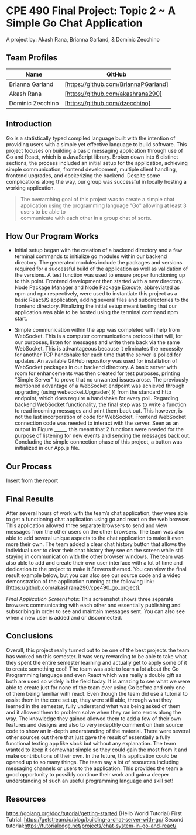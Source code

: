 #  CPE 490 Final Project: Topic 2 ~ A Simple Go Chat Application
A project by: Akash Rana, Brianna Garland, & Dominic Zecchino 



## Team Profiles
| Name | GitHub | 
| ------ | ------ |
| Brianna Garland | [https://github.com/BriannaPGarland] |
| Akash Rana | [https://github.com/akashrana290]|
| Dominic Zecchino| [https://github.com/dzecchino]|


## Introduction
Go is a statistically typed compiled language built with the intention of providing users with a simple yet effective language to build software. This project focuses on building a basic messaging application through use of Go and React, which is a JavaScript library. Broken down into 6 distinct sections, the process included an initial setup for the application, achieving  simple communication, frontend development, multiple client handling, frontend upgrades, and dockerizing the backend. Despite some complications along the way, our group was successful in locally hosting a working application.



> The overarching goal of this project 
> was to create a simple chat application
> using the programming language "Go" 
> allowing at least 3 users to be able to  
> communicate with each other in a group
> chat of sorts. 


## How Our Program Works

- Initial setup began with the creation of a backend directory and a few terminal commands to initialize go modules within our backend directory. The generated modules include the packages and versions required for a successful build of the application as well as validation of the versions. A test function was used to ensure proper functioning up to this point. Frontend development then started with a new directory. Node Package Manager and Node Package Execute, abbreviated as npm and npx respectively, were used to instantiate this project as a basic ReactJS application, adding several files and subdirectories to the frontend directory. Finalizing the initial setup meant testing that our application was able to be hosted using the terminal command npm start.

- Simple communication within the app was completed with help from WebSocket. This is a computer communications protocol that will, for our purposes, listen for messages and write them back via the same WebSocket. This is advantageous because it eliminates the necessity for another TCP handshake for each time that the server is polled for updates. An available GitHub repository was used for installation of WebSocket packages in our backend directory. A basic server with room for enhancements was then created for test purposes, printing “Simple Server” to prove that no unwanted issues arose. The previously mentioned advantage of a WebSocket endpoint was achieved through upgrading (using websocket.Upgrader{ }) from the standard http endpoint, which does require a handshake for every poll. Regarding backend WebSocket functionality, the final step was to write a function to read incoming messages and print them back out. This however, is not the last incorporation of code for WebSocket. Frontend WebSocket connection code was needed to interact with the server. Seen as an output in Figure _____, this meant that 2 functions were needed for the purpose of listening for new events and sending the messages back out. Concluding the simple connection phase of this project, a button was initialized in our App.js file.

## Our Process

Insert from the report 

## Final Results
After several hours of work with the team’s chat application, they were able to get a functioning chat application using go and react on the web browser. This application allowed three separate browsers to send and view messages from the other users on the other browsers. The team was also able to add several unique aspects to the chat application to make it even more their own. The team added a clear chat history button that allows the individual user to clear their chat history they see on the screen while still staying in communication with the other browser windows. The team was also able to add and create their own user interface with a lot of time and dedication to the project to make it Stevens themed. You can view the final result example below, but you can also see our source code and a video demonstration of the application running at the following link: [https://github.com/akashrana290/cpe490_go_project]. 

*Final Application Screenshots*: 
This screenshot shows three separate browsers communicating with each other and essentially publishing and subscribing in order to see and maintain messages sent. You can also see when a new user is added and or disconnected.

## Conclusions
Overall, this project really turned out to be one of the best projects the team has worked on this semester. It was very rewarding to be able to take what they spent the entire semester learning and actually get to apply some of it to create something cool! The team was able to learn a lot about the Go Programming language and even React which was really a double gift as both are used so widely in the field today. It is amazing to see what we were able to create just for none of the team ever using Go before and only one of them being familiar with react. Even though the team did use a tutorial to assist them in the core set up, they were still able, through what they learned in the semester, fully understand what was being asked of them and it allowed them to problem solve when they ran into errors along the way. The knowledge they gained allowed them to add a few of their own features and designs and also to very indepthly comment on their source code to show an in-depth understanding of the material. There were several other sources out there that just gave the result of essentially a fully functional texting app like slack but without any explanation. The team wanted to keep it somewhat simple so they could gain the most from it and make contributions of their own. In the future, this application could be opened up to so many things. The team say a lot of resources including messaging channels or users to the application. This provides the team a good opportunity to possibly continue their work and gain a deeper understanding of such an useful programming language and skill set! 
 
 
 
## Resources
https://golang.org/doc/tutorial/getting-started  (Hello World Tutorial) 
First Tutrial: https://getstream.io/blog/building-a-chat-server-with-go/ 
Second tutorial:https://tutorialedge.net/projects/chat-system-in-go-and-react/ 
